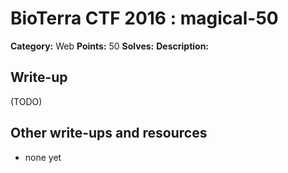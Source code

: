 # BioTerra CTF 2016 : magical-50

**Category:** Web
**Points:** 50
**Solves:** 
**Description:**



## Write-up

(TODO)

## Other write-ups and resources

* none yet
